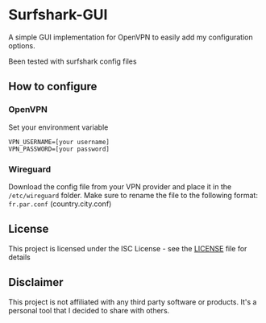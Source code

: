 # Surfshark-GUI

A simple GUI implementation for OpenVPN to easily add my configuration options.

Been tested with surfshark config files

## How to configure

### OpenVPN

Set your environment variable

```
VPN_USERNAME=[your username]
VPN_PASSWORD=[your password]
```

### Wireguard

Download the config file from your VPN provider and place it in the `/etc/wireguard` folder.
Make sure to rename the file to the following format: `fr.par.conf` (country.city.conf)

## License

This project is licensed under the ISC License - see the [LICENSE](LICENSE) file for details

## Disclaimer

This project is not affiliated with any third party software or products. It's a personal tool that I decided to share
with others.
